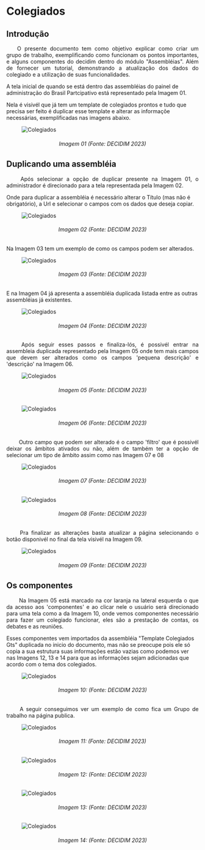 # Colegiados

## Introdução
<p align="justify">
&emsp;&emsp;O presente documento tem como objetivo explicar como criar um grupo de trabalho, exemplificando como funcionam os pontos importantes, e alguns componentes do decidim dentro do módulo "Assembléias". Além de fornecer um tutorial, demonstrando a atualização dos dados do colegiado e a utilização de suas funcionalidades.
</p>  

A tela inicial de quando se está dentro das assembléias do painel de administração do Brasil Partcipativo está representado pela Imagem 01.

Nela é visivél que já tem um template de colegiados prontos e tudo que precisa ser feito é duplicar esse template e alterar as informaçõe necessárias, exemplificadas nas imagens abaixo. 

<figure markdown>
<img src= "https://gitlab.com/lappis-unb/decidimbr/documentacao/-/raw/main/docs/assetsTutoriais/colegiados/Tela%20Assembleias%201.png?ref_type=heads" alt="Colegiados" style="float: none; margin: auto"> 
</figure>
<p align="justify">
<h6 align = "center">Imagem 01 (Fonte: DECIDIM 2023)
</p></h6>

## Duplicando uma assembléia

<p align="justify">
&emsp;&emsp; Após selecionar a opção de duplicar presente na Imagem 01, o administrador é direcionado para a tela representada pela Imagem 02.
</p>  
Onde para duplicar a assembléia é necessário alterar o Título (mas não é obrigatório), a Url e selecionar o campos com os dados que deseja copiar.

<figure markdown>
<img src= "https://gitlab.com/lappis-unb/decidimbr/documentacao/-/raw/main/docs/assetsTutoriais/colegiados/Tela%20duplicar%20assembleia%201.png?ref_type=heads" alt="Colegiados" style="float: none; margin: auto"> 
</figure>
<p align="justify">
<h6 align = "center">Imagem 02 (Fonte: DECIDIM 2023)
</p></h6>

Na Imagem 03 tem um exemplo de como os campos podem ser alterados.

<figure markdown>
<img src= "https://gitlab.com/lappis-unb/decidimbr/documentacao/-/raw/main/docs/assetsTutoriais/colegiados/Tela%20duplicar%20assembleia%202.png?ref_type=heads" alt="Colegiados" style="float: none; margin: auto"> 
</figure>
<p align="justify">
<h6 align = "center">Imagem 03 (Fonte: DECIDIM 2023)
</p></h6>

E na Imagem 04 já apresenta a assembléia duplicada listada entre as outras assembléias já existentes.

<figure markdown>
<img src= "https://gitlab.com/lappis-unb/decidimbr/documentacao/-/raw/main/docs/assetsTutoriais/colegiados/Tela%20Assembleias%202.png?ref_type=heads" alt="Colegiados" style="float: none; margin: auto"> 
</figure>
<p align="justify">
<h6 align = "center">Imagem 04 (Fonte: DECIDIM 2023)
</p></h6>

<p align="justify">
&emsp;&emsp; Após seguir esses passos e finaliza-lós, é possivél entrar na assembleia duplicada representado pela Imagem 05 onde tem mais campos que devem ser alterados como os  campos 'pequena descrição' e 'descrição' na Imagem 06.
</p> 

<figure markdown>
<img src= "https://gitlab.com/lappis-unb/decidimbr/documentacao/-/raw/main/docs/assetsTutoriais/colegiados/Tela%20template%20duplicado%201.png?ref_type=heads" alt="Colegiados" style="float: none; margin: auto"> 
</figure>
<p align="justify">
<h6 align = "center">Imagem 05 (Fonte: DECIDIM 2023)
</p></h6>

<figure markdown>
<img src= "https://gitlab.com/lappis-unb/decidimbr/documentacao/-/raw/main/docs/assetsTutoriais/colegiados/Tela%20template%20duplicado%202.png?ref_type=heads" alt="Colegiados" style="float: none; margin: auto"> 
</figure>
<p align="justify">
<h6 align = "center">Imagem 06 (Fonte: DECIDIM 2023)
</p></h6>

<p align="justify">
&emsp;&emsp; Outro campo que podem ser alterado é o campo 'filtro' que é possivél deixar os âmbitos ativados ou não, além de também ter a opção de selecionar um tipo de âmbito assim como nas Imagem 07 e 08
</p> 

<figure markdown>
<img src= "https://gitlab.com/lappis-unb/decidimbr/documentacao/-/raw/main/docs/assetsTutoriais/colegiados/Tela%20template%20duplicado%203.png?ref_type=heads" alt="Colegiados" style="float: none; margin: auto"> 
</figure>
<p align="justify">
<h6 align = "center">Imagem 07 (Fonte: DECIDIM 2023)
</p></h6>

<figure markdown>
<img src= "https://gitlab.com/lappis-unb/decidimbr/documentacao/-/raw/main/docs/assetsTutoriais/colegiados/Tela%20template%20duplicado%20-%20alterar%20ambito.png?ref_type=heads" alt="Colegiados" style="float: none; margin: auto"> 
</figure>
<p align="justify">
<h6 align = "center">Imagem 08 (Fonte: DECIDIM 2023)
</p></h6>

<p align="justify">
&emsp;&emsp; Pra finalizar as alterações basta atualizar a página selecionando o botão disponivél no final da tela visivél na Imagem 09.
</p>

<figure markdown>
<img src= "https://gitlab.com/lappis-unb/decidimbr/documentacao/-/raw/main/docs/assetsTutoriais/colegiados/Tela%20template%20duplicado%204.png?ref_type=heads" alt="Colegiados" style="float: none; margin: auto"> 
</figure>
<p align="justify">
<h6 align = "center">Imagem 09 (Fonte: DECIDIM 2023)
</p></h6>

## Os componentes

<p align="justify">
&emsp;&emsp; Na Imagem 05 está marcado na cor laranja na lateral esquerda o que da acesso aos 'componentes' e ao clicar nele o usuário será direcionado para uma tela como a da Imagem 10, onde vemos componentes necessário para fazer um colegiado funcionar, eles são a prestação de contas, os debates e as reuniões. 
</p> 
Esses componentes vem importados da assembléia "Template Colegiados Gts" duplicada no inicio do documento, mas não se preocupe pois ele só copia a sua estrutura suas informações estão vazias como podemos ver nas Imagens 12, 13 e 14 para que as informações sejam adicionadas que acordo com o tema dos colegiados.  

<figure markdown>
<img src= "https://gitlab.com/lappis-unb/decidimbr/documentacao/-/raw/main/docs/assetsTutoriais/colegiados/Tela%20componentes%20do%20template%20duplicado.png?ref_type=heads" alt="Colegiados" style="float: none; margin: auto"> 
</figure>
<p align="justify">
<h6 align = "center">Imagem 10: (Fonte: DECIDIM 2023)
</p></h6>

<p align="justify">
&emsp;&emsp; A seguir conseguimos ver um exemplo de como fica um Grupo de trabalho na página publica. 
</p> 

<figure markdown>
<img src= "https://gitlab.com/lappis-unb/decidimbr/documentacao/-/raw/main/docs/assetsTutoriais/colegiados/Tela%20colegiado%20bp.png?ref_type=heads" alt="Colegiados" style="float: none; margin: auto"> 
</figure>
<p align="justify">
<h6 align = "center">Imagem 11: (Fonte: DECIDIM 2023)
</p></h6>

<figure markdown>
<img src= "https://gitlab.com/lappis-unb/decidimbr/documentacao/-/raw/main/docs/assetsTutoriais/colegiados/Tela%20prestacao%20de%20contas.png?ref_type=heads" alt="Colegiados" style="float: none; margin: auto"> 
</figure>
<p align="justify">
<h6 align = "center">Imagem 12: (Fonte: DECIDIM 2023)
</p></h6>

<figure markdown>
<img src= "https://gitlab.com/lappis-unb/decidimbr/documentacao/-/raw/main/docs/assetsTutoriais/colegiados/Tela%20debates.png?ref_type=heads" alt="Colegiados" style="float: none; margin: auto"> 
</figure>
<p align="justify">
<h6 align = "center">Imagem 13: (Fonte: DECIDIM 2023)
</p></h6>

<figure markdown>
<img src= "https://gitlab.com/lappis-unb/decidimbr/documentacao/-/raw/main/docs/assetsTutoriais/colegiados/Tela%20reuniao.png?ref_type=heads" alt="Colegiados" style="float: none; margin: auto"> 
</figure>
<p align="justify">
<h6 align = "center">Imagem 14: (Fonte: DECIDIM 2023)
</p></h6>

